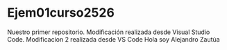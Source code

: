 # Ejem01curso2526
Nuestro primer repositorio.
Modificación realizada desde Visual Studio Code.
Modificacion 2 realizada desde VS Code
Hola soy Alejandro Zautúa
